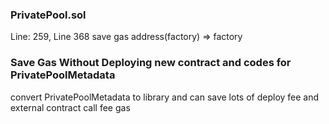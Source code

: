 ### PrivatePool.sol
Line: 259, Line 368
save gas address(factory) => factory


### Save Gas Without Deploying new contract and codes for PrivatePoolMetadata
convert PrivatePoolMetadata to library and can save lots of deploy fee and external contract call fee gas



